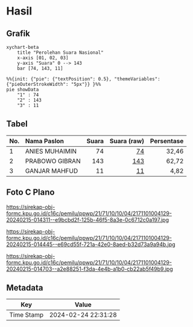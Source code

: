 # Hasil

## Grafik

```mermaid
xychart-beta
    title "Perolehan Suara Nasional"
    x-axis [01, 02, 03]
    y-axis "Suara" 0 --> 143
    bar [74, 143, 11]
```

```mermaid
%%{init: {"pie": {"textPosition": 0.5}, "themeVariables": {"pieOuterStrokeWidth": "5px"}} }%%
pie showData
    "1" : 74
    "2" : 143
    "3" : 11
```

## Tabel

| No. | Nama Paslon    | Suara | Suara (raw) | Persentase |
|:--- |:-------------- | -----:| -----------:| ----------:|
| 1   | ANIES MUHAIMIN | 74    | [74][p-1]   | 32,46      |
| 2   | PRABOWO GIBRAN | 143   | [143][p-2]  | 62,72      |
| 3   | GANJAR MAHFUD  | 11    | [11][p-3]   | 4,82       |


[p-1]: https://github.com/gigit-pemilu/pemilu-2024/blob/main/pilpres/hitung-suara/sub/21-kepulauan-riau/sub/71-kota-batam/sub/10-batam-kota/sub/1004-belian/sub/129-tps/sub/paslon-1.txt
[p-2]: https://github.com/gigit-pemilu/pemilu-2024/blob/main/pilpres/hitung-suara/sub/21-kepulauan-riau/sub/71-kota-batam/sub/10-batam-kota/sub/1004-belian/sub/129-tps/sub/paslon-2.txt
[p-3]: https://github.com/gigit-pemilu/pemilu-2024/blob/main/pilpres/hitung-suara/sub/21-kepulauan-riau/sub/71-kota-batam/sub/10-batam-kota/sub/1004-belian/sub/129-tps/sub/paslon-3.txt

## Foto C Plano

https://sirekap-obj-formc.kpu.go.id/c16c/pemilu/ppwp/21/71/10/10/04/2171101004129-20240215-014311--e9bcbd2f-125b-46f5-8a3e-0c6712c0a197.jpg

https://sirekap-obj-formc.kpu.go.id/c16c/pemilu/ppwp/21/71/10/10/04/2171101004129-20240215-014445--e69cd55f-721a-42e0-8aed-b32d73a9a94b.jpg

https://sirekap-obj-formc.kpu.go.id/c16c/pemilu/ppwp/21/71/10/10/04/2171101004129-20240215-014703--a2e88251-f3da-4e4b-a1b0-cb22ab5f49b9.jpg


## Metadata

| Key        | Value               |
| ---------- | ------------------- |
| Time Stamp | 2024-02-24 22:31:28 |



